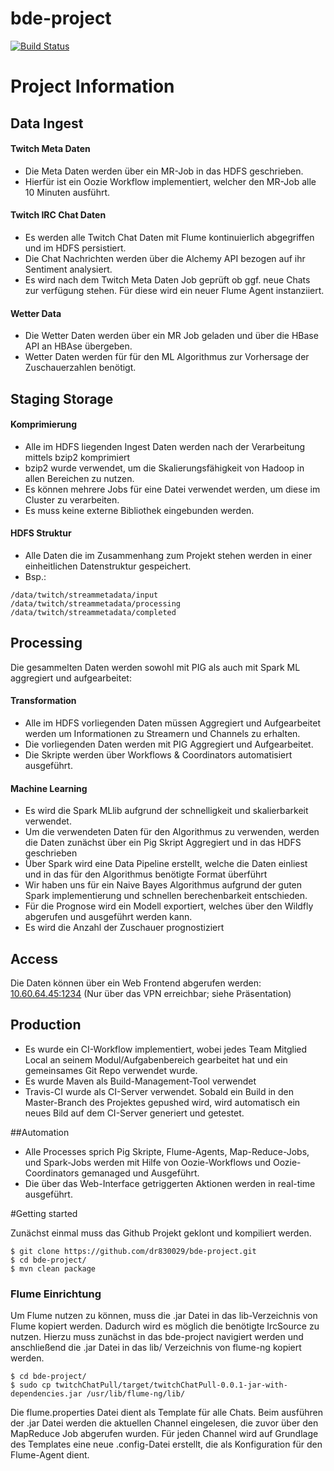 # bde-project
[![Build Status](https://travis-ci.org/dr830029/bde-project.svg?branch=master)](https://travis-ci.org/dr830029/bde-project)


# Project Information

## Data Ingest

#### Twitch Meta Daten
* Die Meta Daten werden über ein MR-Job in das HDFS geschrieben.
* Hierfür ist ein Oozie Workflow implementiert, welcher den MR-Job alle 10 Minuten ausführt.

#### Twitch IRC Chat Daten
* Es werden alle Twitch Chat Daten mit Flume kontinuierlich abgegriffen und im HDFS persistiert.
* Die Chat Nachrichten werden über die Alchemy API bezogen auf ihr Sentiment analysiert.
* Es wird nach dem Twitch Meta Daten Job geprüft ob ggf. neue Chats zur verfügung stehen. Für diese wird ein neuer Flume Agent instanziiert.

#### Wetter Data
* Die Wetter Daten werden über ein MR Job geladen und über die HBase API an HBAse übergeben.
* Wetter Daten werden für für den ML Algorithmus zur Vorhersage der Zuschauerzahlen benötigt.

## Staging Storage
#### Komprimierung
* Alle im HDFS liegenden Ingest Daten werden nach der Verarbeitung mittels bzip2 komprimiert
* bzip2 wurde verwendet, um die Skalierungsfähigkeit von Hadoop in allen Bereichen zu nutzen.
* Es können mehrere Jobs für eine Datei verwendet werden, um diese im Cluster zu verarbeiten.
* Es muss keine externe Bibliothek eingebunden werden.

#### HDFS Struktur
* Alle Daten die im Zusammenhang zum Projekt stehen werden in einer einheitlichen Datenstruktur gespeichert.
* Bsp.:
```
/data/twitch/streammetadata/input
/data/twitch/streammetadata/processing
/data/twitch/streammetadata/completed
```

## Processing
Die gesammelten Daten werden sowohl mit PIG als auch mit Spark ML aggregiert und aufgearbeitet:
#### Transformation
* Alle im HDFS vorliegenden Daten müssen Aggregiert und Aufgearbeitet werden um Informationen zu Streamern und Channels zu erhalten.
* Die vorliegenden Daten werden mit PIG Aggregiert und Aufgearbeitet.
* Die Skripte werden über Workflows & Coordinators automatisiert ausgeführt.

#### Machine Learning
* Es wird die Spark MLlib aufgrund der schnelligkeit und skalierbarkeit verwendet.
* Um die verwendeten Daten für den Algorithmus zu verwenden, werden die Daten zunächst über ein Pig Skript Aggregiert und in das HDFS geschrieben
* Über Spark wird eine Data Pipeline erstellt, welche die Daten einliest und in das für den Algorithmus benötigte Format überführt
* Wir haben uns für ein Naive Bayes Algorithmus aufgrund der guten Spark implementierung und schnellen berechenbarkeit entschieden.
* Für die Prognose wird ein Modell exportiert, welches über den Wildfly abgerufen und ausgeführt werden kann.
* Es wird die Anzahl der Zuschauer prognostiziert

## Access
Die Daten können über ein Web Frontend abgerufen werden: [10.60.64.45:1234](http://10.60.64.45:1234) (Nur über das VPN erreichbar; siehe Präsentation)

## Production
* Es wurde ein CI-Workflow implementiert, wobei jedes Team Mitglied Local an seinem Modul/Aufgabenbereich gearbeitet hat und ein gemeinsames Git Repo verwendet wurde.
* Es wurde Maven als Build-Management-Tool verwendet
* Travis-CI wurde als CI-Server verwendet. Sobald ein Build in den Master-Branch des Projektes gepushed wird, wird automatisch ein neues Bild auf dem CI-Server generiert und getestet. 

##Automation
* Alle Processes sprich Pig Skripte, Flume-Agents, Map-Reduce-Jobs, und Spark-Jobs werden mit Hilfe von Oozie-Workflows und Oozie-Coordinators gemanaged und Ausgeführt.
* Die über das Web-Interface getriggerten Aktionen werden in real-time ausgeführt.

#Getting started

Zunächst einmal muss das Github Projekt geklont und kompiliert werden.

```
$ git clone https://github.com/dr830029/bde-project.git
$ cd bde-project/
$ mvn clean package
```

### Flume Einrichtung

Um Flume nutzen zu können, muss die .jar Datei in das lib-Verzeichnis von Flume kopiert werden. Dadurch wird es möglich die benötigte IrcSource zu nutzen. Hierzu muss zunächst in das bde-project navigiert werden und anschließend die .jar Datei in das lib/ Verzeichnis von flume-ng kopiert werden.

```
$ cd bde-project/
$ sudo cp twitchChatPull/target/twitchChatPull-0.0.1-jar-with-dependencies.jar /usr/lib/flume-ng/lib/
```

Die flume.properties Datei dient als Template für alle Chats. Beim ausführen der .jar Datei werden die aktuellen Channel eingelesen, die zuvor über den MapReduce Job abgerufen wurden. Für jeden Channel wird auf Grundlage des Templates eine neue .config-Datei erstellt, die als Konfiguration für den Flume-Agent dient. 
